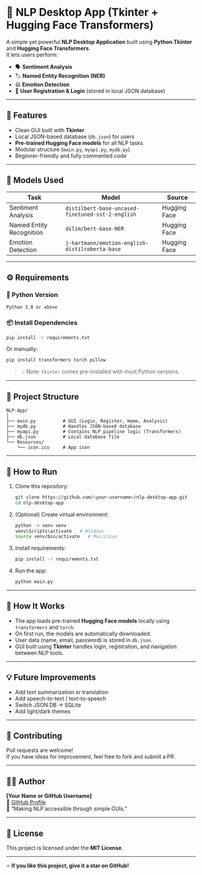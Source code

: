 # 🧠 NLP Desktop App (Tkinter + Hugging Face Transformers)

A simple yet powerful **NLP Desktop Application** built using **Python Tkinter** and **Hugging Face Transformers**.  
It lets users perform:
- 🗣️ **Sentiment Analysis**
- 🏷️ **Named Entity Recognition (NER)**
- 😃 **Emotion Detection**
- 🔐 **User Registration & Login** (stored in local JSON database)

---

## 🧩 Features
- Clean GUI built with **Tkinter**
- Local JSON-based database (`db.json`) for users  
- **Pre-trained Hugging Face models** for all NLP tasks  
- Modular structure (`main.py`, `myapi.py`, `mydb.py`)  
- Beginner-friendly and fully commented code

---

## 🧠 Models Used

| Task | Model | Source |
|------|--------|--------|
| Sentiment Analysis | `distilbert-base-uncased-finetuned-sst-2-english` | Hugging Face |
| Named Entity Recognition | `dslim/bert-base-NER` | Hugging Face |
| Emotion Detection | `j-hartmann/emotion-english-distilroberta-base` | Hugging Face |

---

## ⚙️ Requirements

### 🐍 Python Version
```
Python 3.8 or above
```

### 📦 Install Dependencies
```bash
pip install -r requirements.txt
```

Or manually:
```bash
pip install transformers torch pillow
```

> 💡 Note: `tkinter` comes pre-installed with most Python versions.

---

## 🧩 Project Structure
```
NLP-App/
│
├── main.py          # GUI (Login, Register, Home, Analysis)
├── mydb.py          # Handles JSON-based database
├── myapi.py         # Contains NLP pipeline logic (Transformers)
├── db.json          # Local database file
└── Resources/
    └── icon.ico     # App icon
```

---

## 🚀 How to Run

1. Clone this repository:
   ```bash
   git clone https://github.com/<your-username>/nlp-desktop-app.git
   cd nlp-desktop-app
   ```

2. (Optional) Create virtual environment:
   ```bash
   python -m venv venv
   venv\Scripts\activate   # Windows
   source venv/bin/activate   # Mac/Linux
   ```

3. Install requirements:
   ```bash
   pip install -r requirements.txt
   ```

4. Run the app:
   ```bash
   python main.py
   ```

---

## 🧠 How It Works
- The app loads pre-trained **Hugging Face models** locally using `transformers` and `torch`.
- On first run, the models are automatically downloaded.
- User data (name, email, password) is stored in `db.json`.
- GUI built using **Tkinter** handles login, registration, and navigation between NLP tools.

---

## 💡 Future Improvements
- Add text summarization or translation  
- Add speech-to-text / text-to-speech  
- Switch JSON DB → SQLite  
- Add light/dark themes  

---

## 🤝 Contributing
Pull requests are welcome!  
If you have ideas for improvement, feel free to fork and submit a PR.

---

## 🧑‍💻 Author
**[Your Name or GitHub Username]**  
🔗 [GitHub Profile](https://github.com/<your-username>)  
💬 “Making NLP accessible through simple GUIs.”

---

## 🪪 License
This project is licensed under the **MIT License**.

---

⭐ **If you like this project, give it a star on GitHub!**
